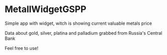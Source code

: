 # MetallWidgetGSPP

Simple app with widget, witch is showing current valuable metals price

Data about gold, silver, platina and palladium grabbed from Russia's Central Bank

Feel free to use!
